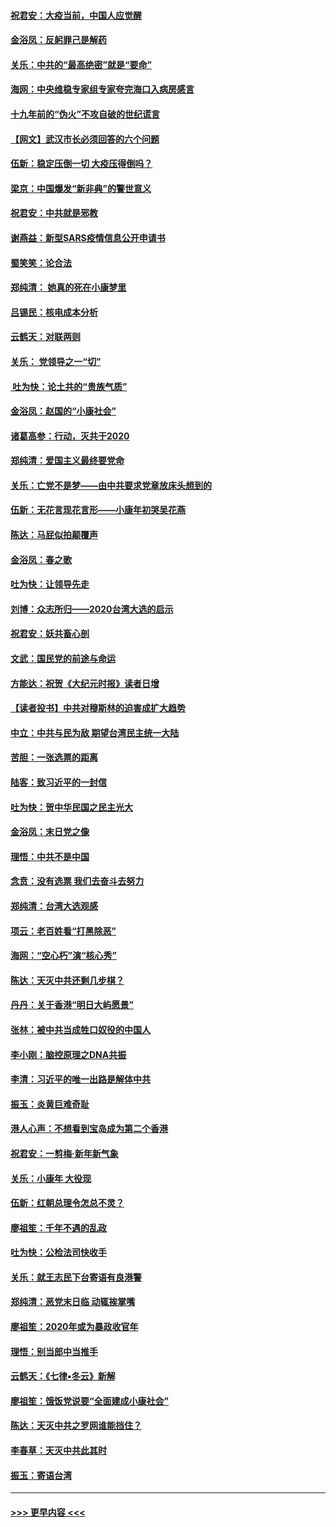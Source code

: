 #### [祝君安：大疫当前，中国人应觉醒](../pages/nsc993/n11821946.md?t=01270411) 
#### [金浴凤：反躬罪己是解药](../pages/nsc993/n11820280.md?t=01270411) 
#### [关乐：中共的“最高绝密”就是“要命”](../pages/nsc993/n11816946.md?t=01270411) 
#### [海网：中央维稳专家组专家夸完海口入病房感言](../pages/nsc993/n11815138.md?t=01270411) 
#### [十九年前的“伪火”不攻自破的世纪谎言](../pages/nsc993/n11813238.md?t=01270411) 
#### [【网文】武汉市长必须回答的六个问题](../pages/nsc993/n11813848.md?t=01270411) 
#### [伍新：稳定压倒一切 大疫压得倒吗？](../pages/nsc993/n11812634.md?t=01270411) 
#### [梁京：中国爆发“新非典”的警世意义](../pages/nsc993/n11812554.md?t=01270411) 
#### [祝君安：中共就是邪教](../pages/nsc993/n11812431.md?t=01270411) 
#### [谢燕益：新型SARS疫情信息公开申请书](../pages/nsc993/n11808840.md?t=01270411) 
#### [蜀笑笑：论合法](../pages/nsc993/n11808064.md?t=01270411) 
#### [郑纯清： 她真的死在小康梦里](../pages/nsc993/n11806623.md?t=01270411) 
#### [吕锡民：核电成本分析](../pages/nsc993/n11806284.md?t=01270411) 
#### [云鹤天：对联两则](../pages/nsc993/n11805957.md?t=01270411) 
#### [关乐： 党领导之一“切”](../pages/nsc993/n11804505.md?t=01270411) 
#### [ 吐为快：论土共的“贵族气质”](../pages/nsc993/n11804490.md?t=01270411) 
#### [金浴凤：赵国的“小康社会”](../pages/nsc993/n11804452.md?t=01270411) 
#### [诸葛高参：行动，灭共于2020](../pages/nsc993/n11804120.md?t=01270411) 
#### [郑纯清：爱国主义最终要党命](../pages/nsc993/n11802197.md?t=01270411) 
#### [关乐：亡党不是梦——由中共要求党章放床头想到的](../pages/nsc993/n11802156.md?t=01270411) 
#### [伍新：无花言现花言形——小康年初哭吴花燕](../pages/nsc993/n11800044.md?t=01270411) 
#### [陈达：马屁似拍颠覆声](../pages/nsc993/n11800010.md?t=01270411) 
#### [金浴凤：春之歌](../pages/nsc993/n11797687.md?t=01270411) 
#### [吐为快：让领导先走](../pages/nsc993/n11797512.md?t=01270411) 
#### [刘博：众志所归——2020台湾大选的启示](../pages/nsc993/n11796878.md?t=01270411) 
#### [祝君安：妖共畜心剖](../pages/nsc993/n11794273.md?t=01270411) 
#### [文武：国民党的前途与命运](../pages/nsc993/n11794198.md?t=01270411) 
#### [方能达：祝贺《大纪元时报》读者日增](../pages/nsc993/n11793807.md?t=01270411) 
#### [【读者投书】中共对穆斯林的迫害成扩大趋势](../pages/nsc993/n11791371.md?t=01270411) 
#### [中立：中共与民为敌 期望台湾民主统一大陆](../pages/nsc993/n11790392.md?t=01270411) 
#### [苦胆：一张选票的距离](../pages/nsc993/n11788914.md?t=01270411) 
#### [陆客：致习近平的一封信](../pages/nsc993/n11788867.md?t=01270411) 
#### [吐为快：贺中华民国之民主光大](../pages/nsc993/n11788618.md?t=01270411) 
#### [金浴凤：末日党之像](../pages/nsc993/n11787475.md?t=01270411) 
#### [理悟：中共不是中国](../pages/nsc993/n11787463.md?t=01270411) 
#### [念贲：没有选票  我们去奋斗去努力](../pages/nsc993/n11787398.md?t=01270411) 
#### [郑纯清：台湾大选观感](../pages/nsc993/n11786210.md?t=01270411) 
#### [项云：老百姓看“打黑除恶”](../pages/nsc993/n11785398.md?t=01270411) 
#### [海网：“空心朽”演“核心秀”](../pages/nsc993/n11783874.md?t=01270411) 
#### [陈达：天灭中共还剩几步棋？](../pages/nsc993/n11783719.md?t=01270411) 
#### [丹丹：关于香港“明日大屿愿景”](../pages/nsc993/n11783273.md?t=01270411) 
#### [张林：被中共当成牲口奴役的中国人](../pages/nsc993/n11782397.md?t=01270411) 
#### [李小刚：脑控原理之DNA共振](../pages/nsc993/n11780962.md?t=01270411) 
#### [李清：习近平的唯一出路是解体中共](../pages/nsc993/n11780866.md?t=01270411) 
#### [振玉：炎黄巨难奇耻](../pages/nsc993/n11779632.md?t=01270411) 
#### [港人心声：不想看到宝岛成为第二个香港](../pages/nsc993/n11778817.md?t=01270411) 
#### [祝君安：一剪梅‧新年新气象](../pages/nsc993/n11776340.md?t=01270411) 
#### [关乐：小康年 大役现](../pages/nsc993/n11774213.md?t=01270411) 
#### [伍新：红朝总理令怎总不灵？](../pages/nsc993/n11770813.md?t=01270411) 
#### [廖祖笙：千年不遇的乱政](../pages/nsc993/n11770373.md?t=01270411) 
#### [吐为快：公检法司快收手](../pages/nsc993/n11770359.md?t=01270411) 
#### [关乐：就王志民下台寄语有良港警](../pages/nsc993/n11769903.md?t=01270411) 
#### [郑纯清：恶党末日临 动辄挨掌嘴](../pages/nsc993/n11769356.md?t=01270411) 
#### [廖祖笙：2020年或为暴政收官年](../pages/nsc993/n11768216.md?t=01270411) 
#### [理悟：别当郎中当推手](../pages/nsc993/n11768243.md?t=01270411) 
#### [云鹤天：《七律▪冬云》新解](../pages/nsc993/n11768204.md?t=01270411) 
#### [廖祖笙：饿饭党说要“全面建成小康社会”](../pages/nsc993/n11767482.md?t=01270411) 
#### [陈达：天灭中共之罗网谁能挡住？](../pages/nsc993/n11767465.md?t=01270411) 
#### [李春草：天灭中共此其时](../pages/nsc993/n11767452.md?t=01270411) 
#### [振玉：寄语台湾](../pages/nsc993/n11767432.md?t=01270411) 

----
#### [ >>> 更早内容 <<< ](../indexes/nsc993-earlier.md)
